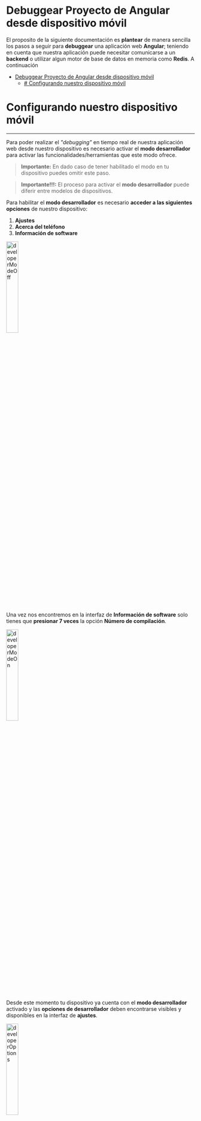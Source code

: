 # Debuggear Proyecto de Angular desde dispositivo móvil

El proposito de la siguiente documentación es **plantear** de manera sencilla los pasos a seguir para **debuggear** una aplicación web **Angular**; teniendo en cuenta que nuestra aplicación puede necesitar comunicarse a un **backend** o utilizar algun motor de base de datos en memoria como **Redis**. A continuación 

- [Debuggear Proyecto de Angular desde dispositivo móvil](#debuggear-proyecto-de-angular-desde-dispositivo-m%c3%b3vil)
  - [# Configurando nuestro dispositivo móvil](#h1-id%22configurando-nuestro-dispositivo-mc3b3vil-518%22configurando-nuestro-dispositivo-m%c3%b3vilh1)


# Configurando nuestro dispositivo móvil
---

Para poder realizar el *"debugging"* en tiempo real de nuestra aplicación web desde nuestro dispositivo es necesario activar el **modo desarrollador** para activar las funcionalidades/herramientas que este modo ofrece.

> **Importante:** En dado caso de tener habilitado el modo en tu dispositivo puedes omitir este paso.

> **Importante!!!:** El proceso para activar el **modo desarrollador** puede diferir entre modelos de dispositivos.

Para habilitar el **modo desarrollador** es necesario **acceder a las siguientes opciones** de nuestro dispositivo:

1. **Ajustes**
2. **Acerca del teléfono**
3. **Información de software**

<!--![developerModeOff](resources/img/Screenshot_20200319-122937_Settings.jpg =150x50)-->

<img src="resources/img/Screenshot_20200319-122937_Settings.jpg" title="developerModeOff" width="25%" height="25%">

Una vez nos encontremos en la interfaz de **Información de software** solo tienes que **presionar 7 veces** la opción **Número de compilación**.

<img src="resources/img/Screenshot_20200319-122958_Settings.jpg" title="developerModeOn" width="25%" height="25%">

Desde este momento tu dispositivo ya cuenta con el **modo desarrollador** activado y las **opciones de desarrollador** deben encontrarse visibles y disponibles en la interfaz de **ajustes**.

<img src="resources/img/Screenshot_20200319-123017_Settings.jpg" title="developerOptions" width="25%" height="25%">

<!-- [TODO] 
MEJORAR LA TABLA DE CONTENIDOS Y SU NAVEGACION
AGREGAR LA CONFIGURACION DEL NAVEGADOR EN ESPECIFICO CHROME
    chrome://inspect/devices#devices
AGREGAR COMO LEVANTAR EL SERVIDOR DE ANGULAR EN UNA DIRECCION ESPECIFICA
tend>ng serve --ec=true --host=192.168.1.59
AGREGAR COMO LEVANTAR EL SERVIDOR DE LARAVEL EN UNA RUTA ESPECIFICA
php artisan serve --host [IP]
AGREGAR COMO SOLUCIONAR EL PROBLEMA CON REDIS
modificacion de .env para el correcto funcionamiento de redis
-->
